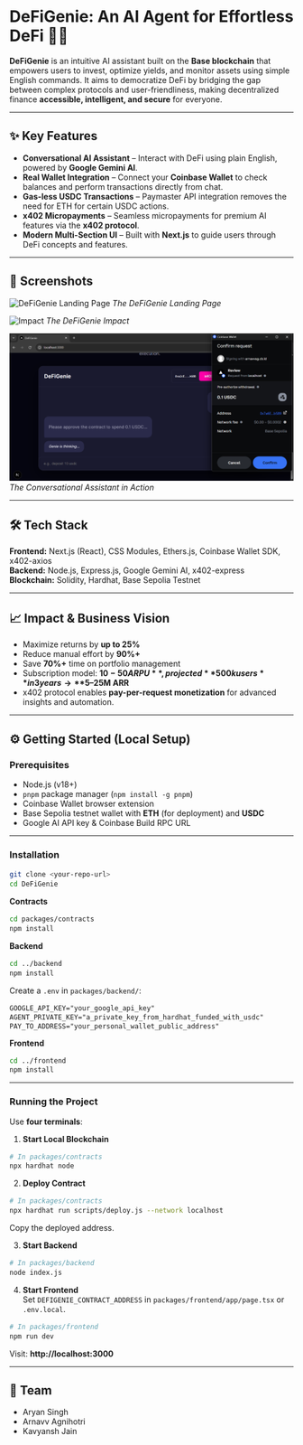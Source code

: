 # DeFiGenie: An AI Agent for Effortless DeFi 🧞‍♂️

**DeFiGenie** is an intuitive AI assistant built on the **Base blockchain** that empowers users to invest, optimize yields, and monitor assets using simple English commands. It aims to democratize DeFi by bridging the gap between complex protocols and user-friendliness, making decentralized finance **accessible, intelligent, and secure** for everyone.

---

## ✨ Key Features
- **Conversational AI Assistant** – Interact with DeFi using plain English, powered by **Google Gemini AI**.  
- **Real Wallet Integration** – Connect your **Coinbase Wallet** to check balances and perform transactions directly from chat.  
- **Gas-less USDC Transactions** – Paymaster API integration removes the need for ETH for certain USDC actions.  
- **x402 Micropayments** – Seamless micropayments for premium AI features via the **x402 protocol**.  
- **Modern Multi-Section UI** – Built with **Next.js** to guide users through DeFi concepts and features.

---

## 📸 Screenshots
![DeFiGenie Landing Page](assets/landing.jpg)
_The DeFiGenie Landing Page_

![Impact](assets/impact.jpg)
_The DeFiGenie Impact_

![Chat Assistant](assets/chat.png)
_The Conversational Assistant in Action_


---

## 🛠️ Tech Stack
**Frontend:** Next.js (React), CSS Modules, Ethers.js, Coinbase Wallet SDK, x402-axios  
**Backend:** Node.js, Express.js, Google Gemini AI, x402-express  
**Blockchain:** Solidity, Hardhat, Base Sepolia Testnet  

---

## 📈 Impact & Business Vision
- Maximize returns by **up to 25%**  
- Reduce manual effort by **90%+**  
- Save **70%+** time on portfolio management  
- Subscription model: **$10-50 ARPU**, projected **500k users** in 3 years → **$5–25M ARR**  
- x402 protocol enables **pay-per-request monetization** for advanced insights and automation.  

---

## ⚙️ Getting Started (Local Setup)

### Prerequisites
- Node.js (v18+)  
- `pnpm` package manager (`npm install -g pnpm`)  
- Coinbase Wallet browser extension  
- Base Sepolia testnet wallet with **ETH** (for deployment) and **USDC**  
- Google AI API key & Coinbase Build RPC URL  

---

### Installation
```bash
git clone <your-repo-url>
cd DeFiGenie
```

**Contracts**
```bash
cd packages/contracts
npm install
```

**Backend**
```bash
cd ../backend
npm install
```
Create a `.env` in `packages/backend/`:
```env
GOOGLE_API_KEY="your_google_api_key"
AGENT_PRIVATE_KEY="a_private_key_from_hardhat_funded_with_usdc"
PAY_TO_ADDRESS="your_personal_wallet_public_address"
```

**Frontend**
```bash
cd ../frontend
npm install
```

---

### Running the Project
Use **four terminals**:

1. **Start Local Blockchain**  
```bash
# In packages/contracts
npx hardhat node
```

2. **Deploy Contract**  
```bash
# In packages/contracts
npx hardhat run scripts/deploy.js --network localhost
```
Copy the deployed address.

3. **Start Backend**  
```bash
# In packages/backend
node index.js
```

4. **Start Frontend**  
Set `DEFIGENIE_CONTRACT_ADDRESS` in `packages/frontend/app/page.tsx` or `.env.local`.  
```bash
# In packages/frontend
npm run dev
```

Visit: **http://localhost:3000**

---

## 👥 Team
- Aryan Singh  
- Arnavv Agnihotri  
- Kavyansh Jain
